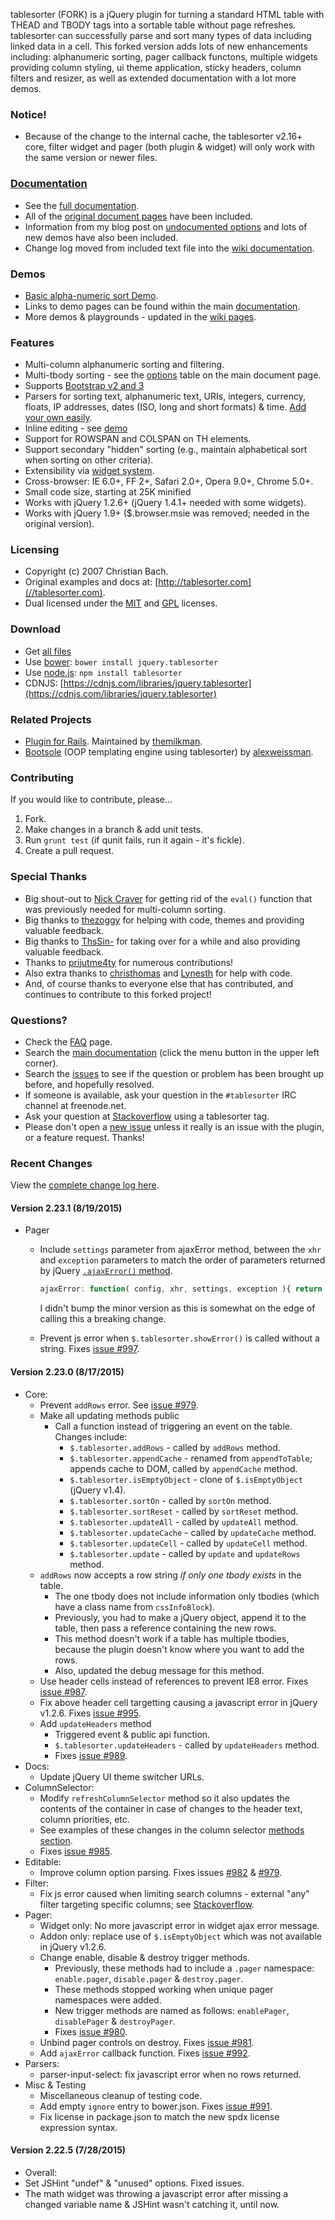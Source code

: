 tablesorter (FORK) is a jQuery plugin for turning a standard HTML table with THEAD and TBODY tags into a sortable table without page refreshes.
tablesorter can successfully parse and sort many types of data including linked data in a cell. This forked version adds lots of new enhancements including: alphanumeric sorting, pager callback functons, multiple widgets providing column styling, ui theme application, sticky headers, column filters and resizer, as well as extended documentation with a lot more demos.

### Notice!

* Because of the change to the internal cache, the tablesorter v2.16+ core, filter widget and pager (both plugin &amp; widget) will only work with the same version or newer files.

### [Documentation](//mottie.github.io/tablesorter/docs/)

* See the [full documentation](//mottie.github.io/tablesorter/docs/).
* All of the [original document pages](//tablesorter.com/docs/) have been included.
* Information from my blog post on [undocumented options](//wowmotty.blogspot.com/2011/06/jquery-tablesorter-missing-docs.html) and lots of new demos have also been included.
* Change log moved from included text file into the [wiki documentation](//github.com/Mottie/tablesorter/wiki/Changes).

### Demos

* [Basic alpha-numeric sort Demo](//mottie.github.com/tablesorter/).
* Links to demo pages can be found within the main [documentation](//mottie.github.io/tablesorter/docs/).
* More demos & playgrounds - updated in the [wiki pages](//github.com/Mottie/tablesorter/wiki).

### Features

* Multi-column alphanumeric sorting and filtering.
* Multi-tbody sorting - see the [options](//mottie.github.io/tablesorter/docs/index.html#options) table on the main document page.
* Supports [Bootstrap v2 and 3](//mottie.github.io/tablesorter/docs/example-widget-bootstrap-theme.html)
* Parsers for sorting text, alphanumeric text, URIs, integers, currency, floats, IP addresses, dates (ISO, long and short formats) &amp; time. [Add your own easily](//mottie.github.io/tablesorter/docs/example-parsers.html).
* Inline editing - see [demo](//mottie.github.io/tablesorter/docs/example-widget-editable.html)
* Support for ROWSPAN and COLSPAN on TH elements.
* Support secondary "hidden" sorting (e.g., maintain alphabetical sort when sorting on other criteria).
* Extensibility via [widget system](//mottie.github.io/tablesorter/docs/example-widgets.html).
* Cross-browser: IE 6.0+, FF 2+, Safari 2.0+, Opera 9.0+, Chrome 5.0+.
* Small code size, starting at 25K minified
* Works with jQuery 1.2.6+ (jQuery 1.4.1+ needed with some widgets).
* Works with jQuery 1.9+ ($.browser.msie was removed; needed in the original version).

### Licensing

* Copyright (c) 2007 Christian Bach.
* Original examples and docs at: [http://tablesorter.com](//tablesorter.com).
* Dual licensed under the [MIT](//www.opensource.org/licenses/mit-license.php) and [GPL](//www.gnu.org/licenses/gpl.html) licenses.

### Download

* Get [all files](https://github.com/Mottie/tablesorter/archive/master.zip)
* Use [bower](http://bower.io/): `bower install jquery.tablesorter`
* Use [node.js](http://nodejs.org/): `npm install tablesorter`
* CDNJS: [https://cdnjs.com/libraries/jquery.tablesorter](https://cdnjs.com/libraries/jquery.tablesorter)

### Related Projects

* [Plugin for Rails](//github.com/themilkman/jquery-tablesorter-rails). Maintained by [themilkman](//github.com/themilkman).
* [Bootsole](//alexweissman.github.io/bootsole/) (OOP templating engine using tablesorter) by [alexweissman](//github.com/alexweissman).

### Contributing

If you would like to contribute, please...

1. Fork.
2. Make changes in a branch & add unit tests.
3. Run `grunt test` (if qunit fails, run it again - it's fickle).
4. Create a pull request.

### Special Thanks

* Big shout-out to [Nick Craver](//github.com/NickCraver) for getting rid of the `eval()` function that was previously needed for multi-column sorting.
* Big thanks to [thezoggy](//github.com/thezoggy) for helping with code, themes and providing valuable feedback.
* Big thanks to [ThsSin-](//github.com/TheSin-) for taking over for a while and also providing valuable feedback.
* Thanks to [prijutme4ty](https://github.com/prijutme4ty) for numerous contributions!
* Also extra thanks to [christhomas](//github.com/christhomas) and [Lynesth](//github.com/Lynesth) for help with code.
* And, of course thanks to everyone else that has contributed, and continues to contribute to this forked project!

### Questions?

* Check the [FAQ](//github.com/Mottie/tablesorter/wiki/FAQ) page.
* Search the [main documentation](//mottie.github.io/tablesorter/docs/) (click the menu button in the upper left corner).
* Search the [issues](//github.com/Mottie/tablesorter/issues) to see if the question or problem has been brought up before, and hopefully resolved.
* If someone is available, ask your question in the `#tablesorter` IRC channel at freenode.net.
* Ask your question at [Stackoverflow](//stackoverflow.com/questions/tagged/tablesorter) using a tablesorter tag.
* Please don't open a [new issue](//github.com/Mottie/tablesorter/issues) unless it really is an issue with the plugin, or a feature request. Thanks!

### Recent Changes

View the [complete change log here](//github.com/Mottie/tablesorter/wiki/Changes).

#### <a name="v2.23.1">Version 2.23.1</a> (8/19/2015)

* Pager
  * Include `settings` parameter from ajaxError method, between the `xhr` and `exception` parameters to match the order of parameters returned by jQuery [`.ajaxError()` method](http://api.jquery.com/ajaxError/).

    ```js
    ajaxError: function( config, xhr, settings, exception ){ return exception; };
    ```

    I didn't bump the minor version as this is somewhat on the edge of calling this a breaking change.

  * Prevent js error when `$.tablesorter.showError()` is called without a string. Fixes [issue #997](https://github.com/Mottie/tablesorter/issues/997).

#### <a name="v2.23.0">Version 2.23.0</a> (8/17/2015)

* Core:
  * Prevent `addRows` error. See [issue #979](https://github.com/Mottie/tablesorter/issues/979).
  * Make all updating methods public
    * Call a function instead of triggering an event on the table. Changes include:
      * `$.tablesorter.addRows` - called by `addRows` method.
      * `$.tablesorter.appendCache` - renamed from `appendToTable`; appends cache
          to DOM, called by `appendCache` method.
      * `$.tablesorter.isEmptyObject` - clone of `$.isEmptyObject` (jQuery v1.4).
      * `$.tablesorter.sortOn` - called by `sortOn` method.
      * `$.tablesorter.sortReset` - called by `sortReset` method.
      * `$.tablesorter.updateAll` - called by `updateAll` method.
      * `$.tablesorter.updateCache` - called by `updateCache` method.
      * `$.tablesorter.updateCell` - called by `updateCell` method.
      * `$.tablesorter.update` - called by `update` and `updateRows` method.
  * `addRows` now accepts a row string *if only one tbody exists* in the table.
    * The one tbody does not include information only tbodies (which have a class name from `cssInfoBlock`).
    * Previously, you had to make a jQuery object, append it to the table, then pass a reference containing the new rows.
    * This method doesn't work if a table has multiple tbodies, because the plugin doesn't know where you want to add the rows.
    * Also, updated the debug message for this method.
  * Use header cells instead of references to prevent IE8 error. Fixes [issue #987](https://github.com/Mottie/tablesorter/issues/987).
  * Fix above header cell targetting causing a javascript error in jQuery v1.2.6. Fixes [issue #995](https://github.com/Mottie/tablesorter/issues/995).
  * Add `updateHeaders` method
    * Triggered event & public api function.
    * `$.tablesorter.updateHeaders` - called by `updateHeaders` method.
    * Fixes [issue #989](https://github.com/Mottie/tablesorter/issues/989).
* Docs:
  * Update jQuery UI theme switcher URLs.
* ColumnSelector:
  * Modify `refreshColumnSelector` method so it also updates the contents of the container in case of changes to the header text, column priorities, etc.
  * See examples of these changes in the column selector [methods section](http://mottie.github.io/tablesorter/docs/example-widget-column-selector.html#methods).
  * Fixes [issue #985](https://github.com/Mottie/tablesorter/issues/985).
* Editable:
  * Improve column option parsing. Fixes issues [#982](https://github.com/Mottie/tablesorter/issues/982) & [#979](https://github.com/Mottie/tablesorter/issues/979).
* Filter:
  * Fix js error caused when limiting search columns - external "any" filter targeting specific columns; see [Stackoverflow](http://stackoverflow.com/q/32052986/145346).
* Pager:
  * Widget only: No more javascript error in widget ajax error message.
  * Addon only: replace use of `$.isEmptyObject` which was not available in jQuery v1.2.6.
  * Change enable, disable & destroy trigger methods.
    * Previously, these methods had to include a `.pager` namespace: `enable.pager`, `disable.pager` & `destroy.pager`.
    * These methods stopped working when unique pager namespaces were added.
    * New trigger methods are named as follows: `enablePager`, `disablePager` & `destroyPager`.
    * Fixes [issue #980](https://github.com/Mottie/tablesorter/issues/980).
  * Unbind pager controls on destroy. Fixes [issue #981](https://github.com/Mottie/tablesorter/issues/981).
  * Add `ajaxError` callback function. Fixes [issue #992](https://github.com/Mottie/tablesorter/issues/992).
* Parsers:
  * parser-input-select: fix javascript error when no rows returned.
* Misc & Testing
  * Miscellaneous cleanup of testing code.
  * Add empty `ignore` entry to bower.json. Fixes [issue #991](https://github.com/Mottie/tablesorter/issues/991).
  * Fix license in package.json to match the new spdx license expression syntax.

#### <a name="v2.22.5">Version 2.22.5</a> (7/28/2015)

* Overall:
 * Set JSHint "undef" & "unused" options. Fixed issues.
 * The math widget was throwing a javascript error after missing a changed variable name & JSHint wasn't catching it, until now.
